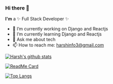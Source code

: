 ### Hi there 👋

**I'm** a ✨ Full Stack Developer ✨

- 🔭 I’m currently working on Django and Reactjs
- 🌱 I’m currently learning Django and Reactjs
- 💬 Ask me about tech
- 📫 How to reach me: harshinfo3@gmail.com


[![Harsh's github stats](https://github-readme-stats.vercel.app/api?username=iamharshkumar&count_private=true&show_icons=true&theme=radical)](https://github.com/iamharshkumar/github-readme-stats)


[![ReadMe Card](https://github-readme-stats.vercel.app/api/pin/?username=iamharshkumar&repo=django-react-photodiary&theme=dark)](https://github.com/iamharshkumar/github-readme-stats)


[![Top Langs](https://github-readme-stats.vercel.app/api/top-langs/?username=iamharshkumar&layout=compact&theme=radical)](https://github.com/iamharshkumar/github-readme-stats)
